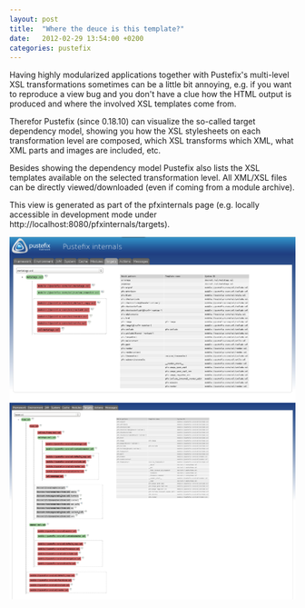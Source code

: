 ```yaml
---
layout: post
title:  "Where the deuce is this template?"
date:   2012-02-29 13:54:00 +0200
categories: pustefix
---
```

Having highly modularized applications together with Pustefix's multi-level XSL transformations sometimes can be a little bit annoying, e.g. if you want to reproduce a view bug and you don't have a clue how the HTML output is produced and where the involved XSL templates come from.

Therefor Pustefix (since 0.18.10) can visualize the so-called target dependency model, showing you how the XSL stylesheets on each transformation level are composed, which XSL transforms which XML, what XML parts and images are included, etc.

Besides showing the dependency model Pustefix also lists the XSL templates available on the selected transformation level. All XML/XSL files can be directly viewed/downloaded (even if coming from a module archive).

This view is generated as part of the pfxinternals page (e.g. locally accessible in development mode under http://localhost:8080/pfxinternals/targets).

![Pustefix internals - Targets 1](/assets/pfxinternals-targets1.png)
![Pustefix interanls - Targets 2](/assets/pfxinternals-targets2.png)
